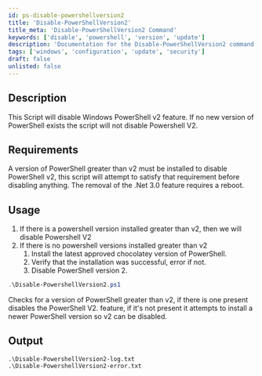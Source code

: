 ```yaml
---
id: ps-disable-powershellversion2
title: 'Disable-PowerShellVersion2'
title_meta: 'Disable-PowerShellVersion2 Command'
keywords: ['disable', 'powershell', 'version', 'update']
description: 'Documentation for the Disable-PowerShellVersion2 command to disable Windows PowerShell v2 feature if a newer version is installed.'
tags: ['windows', 'configuration', 'update', 'security']
draft: false
unlisted: false
---
```

## Description
This Script will disable Windows PowerShell v2 feature.
If no new version of PowerShell exists the script will not disable Powershell V2.

## Requirements
A version of PowerShell greater than v2 must be installed to disable PowerShell v2, this script will attempt to satisfy that requirement before disabling anything.
The removal of the .Net 3.0 feature requires a reboot.

## Usage
1. If there is a powershell version installed greater than v2, then we will disable Powershell V2
2. If there is no powershell versions installed greater than v2
    1. Install the latest approved chocolatey version of PowerShell.
    2. Verify that the installation was successful, error if not.
    3. Disable PowerShell version 2.



```powershell
.\Disable-PowershellVersion2.ps1
```
 Checks for a version of PowerShell greater than v2, if there is one present disables the PowerShell V2. feature, if it's not present it attempts to install a newer PowerShell version so v2 can be disabled.


## Output

    .\Disable-PowershellVersion2-log.txt
    .\Disable-PowershellVersion2-error.txt




